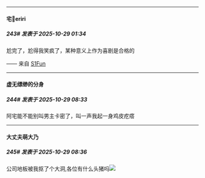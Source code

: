 ﻿
*****

####  宅🍐eriri  
##### 243#       发表于 2025-10-29 01:34

尬完了，尬得我笑疯了，某种意义上作为喜剧是合格的

—— 来自 [S1Fun](https://s1fun.koalcat.com)


*****

####  虚无缥缈的分身  
##### 244#       发表于 2025-10-29 08:33

阿宅能不能别叫男主卡密了，叫一声我起一身鸡皮疙瘩

*****

####  大丈夫萌大乃  
##### 245#       发表于 2025-10-29 08:36

公司地板被我抠了个大洞,各位有什么头猪吗<img src="https://static.stage1st.com/image/smiley/face2017/067.png" referrerpolicy="no-referrer">

